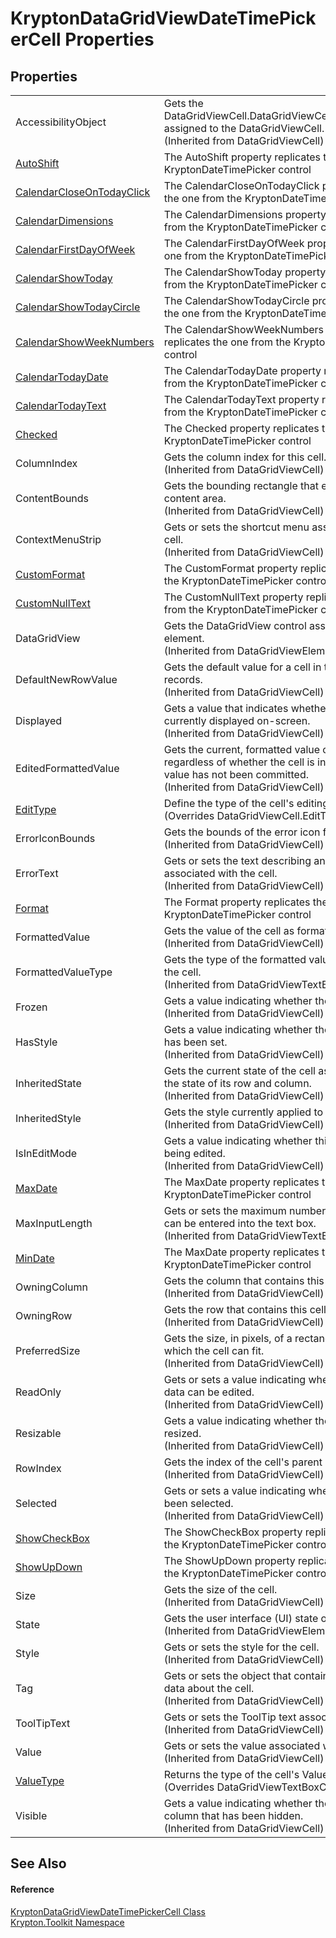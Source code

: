 # KryptonDataGridViewDateTimePickerCell Properties




## Properties
<table>
<tr>
<td>AccessibilityObject</td>
<td>Gets the DataGridViewCell.DataGridViewCellAccessibleObject assigned to the DataGridViewCell.<br />(Inherited from DataGridViewCell)</td></tr>
<tr>
<td><a href="72ca8fc1-8efa-c587-5e73-8a0a1cd8c040.md">AutoShift</a></td>
<td>The AutoShift property replicates the one from the KryptonDateTimePicker control</td></tr>
<tr>
<td><a href="2f924dbf-c7a7-defb-a0ab-7cd54f7b1587.md">CalendarCloseOnTodayClick</a></td>
<td>The CalendarCloseOnTodayClick property replicates the one from the KryptonDateTimePicker control</td></tr>
<tr>
<td><a href="d607c5b3-82bf-821c-40d2-4692bcc4a401.md">CalendarDimensions</a></td>
<td>The CalendarDimensions property replicates the one from the KryptonDateTimePicker control</td></tr>
<tr>
<td><a href="b0f47924-d6fe-eb39-6469-1ae9d60d7af8.md">CalendarFirstDayOfWeek</a></td>
<td>The CalendarFirstDayOfWeek property replicates the one from the KryptonDateTimePicker control</td></tr>
<tr>
<td><a href="ebbf30aa-9971-41ad-e2a3-e49330be38d1.md">CalendarShowToday</a></td>
<td>The CalendarShowToday property replicates the one from the KryptonDateTimePicker control</td></tr>
<tr>
<td><a href="09b1a155-74b2-923e-7dce-aea99c868671.md">CalendarShowTodayCircle</a></td>
<td>The CalendarShowTodayCircle property replicates the one from the KryptonDateTimePicker control</td></tr>
<tr>
<td><a href="7f27bcf1-8fed-65e3-258a-0c5c74d263ac.md">CalendarShowWeekNumbers</a></td>
<td>The CalendarShowWeekNumbers property replicates the one from the KryptonDateTimePicker control</td></tr>
<tr>
<td><a href="0ed65d63-42a4-353f-243a-7966ebec84c5.md">CalendarTodayDate</a></td>
<td>The CalendarTodayDate property replicates the one from the KryptonDateTimePicker control</td></tr>
<tr>
<td><a href="2909b17d-45f6-5b25-5769-0a62c841aba1.md">CalendarTodayText</a></td>
<td>The CalendarTodayText property replicates the one from the KryptonDateTimePicker control</td></tr>
<tr>
<td><a href="8f10455a-bd31-675b-a9ca-0030a17c2bcf.md">Checked</a></td>
<td>The Checked property replicates the one from the KryptonDateTimePicker control</td></tr>
<tr>
<td>ColumnIndex</td>
<td>Gets the column index for this cell.<br />(Inherited from DataGridViewCell)</td></tr>
<tr>
<td>ContentBounds</td>
<td>Gets the bounding rectangle that encloses the cell's content area.<br />(Inherited from DataGridViewCell)</td></tr>
<tr>
<td>ContextMenuStrip</td>
<td>Gets or sets the shortcut menu associated with the cell.<br />(Inherited from DataGridViewCell)</td></tr>
<tr>
<td><a href="cbd35c09-c7b6-d22f-4318-a2878c043faa.md">CustomFormat</a></td>
<td>The CustomFormat property replicates the one from the KryptonDateTimePicker control</td></tr>
<tr>
<td><a href="9a73341b-0a74-dad1-0e93-d02eca6c047e.md">CustomNullText</a></td>
<td>The CustomNullText property replicates the one from the KryptonDateTimePicker control</td></tr>
<tr>
<td>DataGridView</td>
<td>Gets the DataGridView control associated with this element.<br />(Inherited from DataGridViewElement)</td></tr>
<tr>
<td>DefaultNewRowValue</td>
<td>Gets the default value for a cell in the row for new records.<br />(Inherited from DataGridViewCell)</td></tr>
<tr>
<td>Displayed</td>
<td>Gets a value that indicates whether the cell is currently displayed on-screen.<br />(Inherited from DataGridViewCell)</td></tr>
<tr>
<td>EditedFormattedValue</td>
<td>Gets the current, formatted value of the cell, regardless of whether the cell is in edit mode and the value has not been committed.<br />(Inherited from DataGridViewCell)</td></tr>
<tr>
<td><a href="81414e91-045e-77b2-c73e-02e24e5c16ef.md">EditType</a></td>
<td>Define the type of the cell's editing control<br />(Overrides DataGridViewCell.EditType)</td></tr>
<tr>
<td>ErrorIconBounds</td>
<td>Gets the bounds of the error icon for the cell.<br />(Inherited from DataGridViewCell)</td></tr>
<tr>
<td>ErrorText</td>
<td>Gets or sets the text describing an error condition associated with the cell.<br />(Inherited from DataGridViewCell)</td></tr>
<tr>
<td><a href="5d51a239-666e-d319-85b6-577330a48f71.md">Format</a></td>
<td>The Format property replicates the one from the KryptonDateTimePicker control</td></tr>
<tr>
<td>FormattedValue</td>
<td>Gets the value of the cell as formatted for display.<br />(Inherited from DataGridViewCell)</td></tr>
<tr>
<td>FormattedValueType</td>
<td>Gets the type of the formatted value associated with the cell.<br />(Inherited from DataGridViewTextBoxCell)</td></tr>
<tr>
<td>Frozen</td>
<td>Gets a value indicating whether the cell is frozen.<br />(Inherited from DataGridViewCell)</td></tr>
<tr>
<td>HasStyle</td>
<td>Gets a value indicating whether the Style property has been set.<br />(Inherited from DataGridViewCell)</td></tr>
<tr>
<td>InheritedState</td>
<td>Gets the current state of the cell as inherited from the state of its row and column.<br />(Inherited from DataGridViewCell)</td></tr>
<tr>
<td>InheritedStyle</td>
<td>Gets the style currently applied to the cell.<br />(Inherited from DataGridViewCell)</td></tr>
<tr>
<td>IsInEditMode</td>
<td>Gets a value indicating whether this cell is currently being edited.<br />(Inherited from DataGridViewCell)</td></tr>
<tr>
<td><a href="0d312d6e-7235-6920-8c79-71c1baa185f6.md">MaxDate</a></td>
<td>The MaxDate property replicates the one from the KryptonDateTimePicker control</td></tr>
<tr>
<td>MaxInputLength</td>
<td>Gets or sets the maximum number of characters that can be entered into the text box.<br />(Inherited from DataGridViewTextBoxCell)</td></tr>
<tr>
<td><a href="1d1f2a80-4cc1-4fa2-8ff6-d8c1c60487bf.md">MinDate</a></td>
<td>The MaxDate property replicates the one from the KryptonDateTimePicker control</td></tr>
<tr>
<td>OwningColumn</td>
<td>Gets the column that contains this cell.<br />(Inherited from DataGridViewCell)</td></tr>
<tr>
<td>OwningRow</td>
<td>Gets the row that contains this cell.<br />(Inherited from DataGridViewCell)</td></tr>
<tr>
<td>PreferredSize</td>
<td>Gets the size, in pixels, of a rectangular area into which the cell can fit.<br />(Inherited from DataGridViewCell)</td></tr>
<tr>
<td>ReadOnly</td>
<td>Gets or sets a value indicating whether the cell's data can be edited.<br />(Inherited from DataGridViewCell)</td></tr>
<tr>
<td>Resizable</td>
<td>Gets a value indicating whether the cell can be resized.<br />(Inherited from DataGridViewCell)</td></tr>
<tr>
<td>RowIndex</td>
<td>Gets the index of the cell's parent row.<br />(Inherited from DataGridViewCell)</td></tr>
<tr>
<td>Selected</td>
<td>Gets or sets a value indicating whether the cell has been selected.<br />(Inherited from DataGridViewCell)</td></tr>
<tr>
<td><a href="82704ea8-71cc-cf09-b41c-2303953da75a.md">ShowCheckBox</a></td>
<td>The ShowCheckBox property replicates the one from the KryptonDateTimePicker control</td></tr>
<tr>
<td><a href="a828b809-c167-dd65-d0cf-debdda5592e1.md">ShowUpDown</a></td>
<td>The ShowUpDown property replicates the one from the KryptonDateTimePicker control</td></tr>
<tr>
<td>Size</td>
<td>Gets the size of the cell.<br />(Inherited from DataGridViewCell)</td></tr>
<tr>
<td>State</td>
<td>Gets the user interface (UI) state of the element.<br />(Inherited from DataGridViewElement)</td></tr>
<tr>
<td>Style</td>
<td>Gets or sets the style for the cell.<br />(Inherited from DataGridViewCell)</td></tr>
<tr>
<td>Tag</td>
<td>Gets or sets the object that contains supplemental data about the cell.<br />(Inherited from DataGridViewCell)</td></tr>
<tr>
<td>ToolTipText</td>
<td>Gets or sets the ToolTip text associated with this cell.<br />(Inherited from DataGridViewCell)</td></tr>
<tr>
<td>Value</td>
<td>Gets or sets the value associated with this cell.<br />(Inherited from DataGridViewCell)</td></tr>
<tr>
<td><a href="af12b279-63b5-db03-d81d-e29699977b04.md">ValueType</a></td>
<td>Returns the type of the cell's Value property<br />(Overrides DataGridViewTextBoxCell.ValueType)</td></tr>
<tr>
<td>Visible</td>
<td>Gets a value indicating whether the cell is in a row or column that has been hidden.<br />(Inherited from DataGridViewCell)</td></tr>
</table>

## See Also


#### Reference
<a href="34112ab6-a50c-1ee4-c6eb-4a72b3b0542f.md">KryptonDataGridViewDateTimePickerCell Class</a>  
<a href="79d2eac2-21f4-54ff-7552-b20c33c30600.md">Krypton.Toolkit Namespace</a>  
